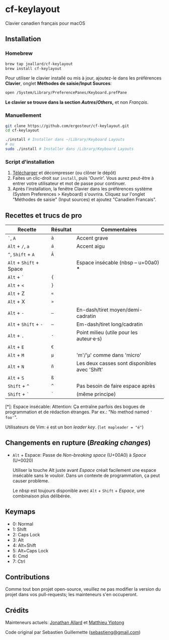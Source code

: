 cf-keylayout
============
Clavier canadien français pour macOS

Installation
------------
### Homebrew

```bash
brew tap joallard/cf-keylayout
brew install cf-keylayout
```

Pour utiliser le clavier installé ou mis à jour, ajoutez-le dans les
préférences **Clavier**, onglet **Méthodes de saisie/Input Sources**:

```bash
open /System/Library/PreferencePanes/Keyboard.prefPane
```

**Le clavier se trouve dans la section *Autres*/*Others*,** et non *Français*.

### Manuellement
```bash
git clone https://github.com/ergosteur/cf-keylayout.git
cd cf-keylayout

./install # Installer dans ~/Library/Keyboard Layouts
# ou
sudo ./install # Installer dans /Library/Keyboard Layouts
```
### Script d'installation
1. [Télécharger](https://github.com/ergosteur/cf-keylayout/archive/refs/heads/master.zip) et décompresser (ou clôner le dépôt)
2. Faites un clic-droit sur `install`, puis 'Ouvrir'. Vous aurez peut-être à entrer votre utilisateur et mot de passe pour continuer.
3. Après l'installation, la fenêtre Clavier dans les préférences système (System Preferences > Keyboard) s'ouvrira. Cliquez sur l'onglet "Méthodes de saisie" (Input sources) et ajoutez "Canadien Francais".

Recettes et trucs de pro
---------------------------

Recette                 | Résultat    | Commentaires
--------                | ----------- | -----------
`` ` ``, `A`            | `à`         | Accent grave
`Alt` + `/`, `a`        | `á`         | Accent aigu
`` ^ ``, `Shift` + `A`  | `Â`         |
`Alt` + `Shift` + Space | ` `         | Espace insécable (nbsp – u+00a0) **\***
`Alt` + `` ` ``         | `{`         |
`Alt` + `<`             | `}`         |
`Alt` + Z               | `«`         |
`Alt` + X               | `»`         |
`Alt` + `-`             | `–`         | En-dash/tiret moyen/demi-cadratin
`Alt` + `Shift` + `-`   | `—`         | Em-dash/tiret long/cadratin
`Alt` + `.`             | `·`         | Point milieu (utile pour les auteur·e·s)
`Alt` + `E`             | `€`         |
`Alt` + `M`             | `µ`         | 'm'/'µ' comme dans 'micro'
`Alt` + `N`             | `ñ`         | Les deux casses sont disponibles avec 'Shift'
`Alt` + `S`             | `ß`         |
`Shift` + `^`           | `^`         | Pas besoin de faire espace après
`Shift` + `` ` ``       | `` ` ``     | (même principe)

\[\*]: Espace insécable: Attention: Ça entraîne parfois des bogues de programmation et de rédaction étranges. Par ex.: "No method named `' foo'`".

Utilisateurs de Vim: `é` est un bon *leader key*. (`let mapleader = "é"`)

Changements en rupture  (*Breaking changes*)
----------------------
* `Alt` + Espace: Passe de *Non-breaking space* (U+00A0) à *Space* (U+0020)

    Utiliser la touche Alt juste avant *Espace* créait facilement
    une espace insécable sans le vouloir. Dans un contexte de programmation,
    ça peut causer problème.

    Le *nbsp* est toujours disponible avec `Alt` + `Shift` + *Espace*, une
    combinaison plus délibérée.

Keymaps
-------
* 0: Normal
* 1: Shift
* 2: Caps Lock
* 3: Alt
* 4: Alt+Shift
* 5: Alt+Caps Lock
* 6: Cmd
* 7: Ctrl

Contributions
------------
Comme tout bon projet open-source, veuillez ne pas modifier la version du projet dans vos pull-requests; les mainteneurs s'en occuperont.

Crédits
-------
Mainteneurs actuels: [Jonathan Allard](https://github.com/joallard) et [Matthieu Yiptong](https://github.com/ergosteur)

Code original par Sebastien Guillemette (sebastieng@gmail.com)
